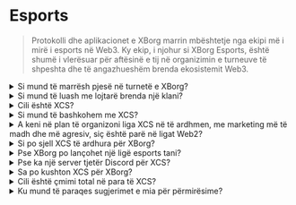 # Esports

> Protokolli dhe aplikacionet e XBorg marrin mbështetje nga ekipi më i mirë i esports në Web3. Ky ekip, i njohur si XBorg Esports, është shumë i vlerësuar për aftësinë e tij në organizimin e turneuve të shpeshta dhe të angazhueshëm brenda ekosistemit Web3.

<details>

<summary>Si mund të marrësh pjesë në turnetë e XBorg?</summary>

Çdokush mund të marrë pjesë në turnetë tona. Shumica e turneve do të organizohen në Community Gaming.

</details>

<details>

<summary>Si mund të luash me lojtarë brenda një klani?</summary>

Mund të gjeni lojtarë të klanit tonë në serverin tonë të [Discord](https://discord.com/invite/xborg). Filloni duke zgjedhur rolet përkatëse dhe pastaj shkoni në kanalet e lojërave të duhura. Gjithmonë ka lojtarë të emocionuar për të marrë pjesë në aksion. Për t'u bashkuar me klanet tona konkurruese, kërkohen senioriteti dhe aftësitë.

</details>

<details>

<summary>Cili është XCS?</summary>

Seria e Kampionatit Xtream (XCS) ishte liga e parë multi-lojë e esports në Web3 me një çmim në para prej **$100,000**. Për të mësuar më shumë rreth XCS, ju lutemi vizitoni [https://www.xborg.com/xtreme-championship-series](https://www.xborg.com/xtreme-championship-series).

</details>

<details>

<summary>Si mund të bashkohem me XCS?</summary>

Turneu XCS-tournament ka përfunduar. Por ka më shumë për të ardhur. Rrini të informuar!

</details>

<details>

<summary>A keni në plan të organizoni liga XCS në të ardhmen, me marketing më të madh dhe më agresiv, siç është parë në ligat Web2?</summary>

Në të vërtetë, ekipi ynë aktualisht po harton një ligë të dizajnuar me kujdes që do të përfshijë një gamë shumë më të gjerë, me pjesëmarrjen e shumë ekipeve dhe lojtarëve tradicionalë të esports. Data e planifikuar e lançimit për këtë nismë është caktuar për vitin 2024.

</details>

<details>

<summary>Si po sjell XCS të ardhura për XBorg?</summary>

Përmes sponsorizimit. Të ardhurat totale të fituara nga liga janë baras me **$300,000**.

</details>

<details>

<summary>Pse XBorg po lançohet një ligë esports tani?</summary>

Ky mekanizëm i rritjes është një mjet i fuqishëm për të forcuar produktin tonë dhe zgjeruar komunitetin tonë. Veçanërisht, ai gjithashtu kontribuon në rritjen e ndërgjegjësimit dhe ekspozimit të lojtarëve dhe fansave të Web3, duke theksuar përfitimet dhe mundësitë që ofron ky fushë inovative teknologjike.

</details>

<details>

<summary>Pse ka një server tjetër Discord për XCS?</summary>

Për të thjeshtuar dhe përshpejtuar përvojën në përgjithësi, kemi marrë parasysh preferencat dhe prioritetet e ndryshme të komunitetit XBorg. Duke njohur se disa anëtarë të komunitetit mund të mos dëshirojnë të marrin pjesë në XCS, dhe anasjelltas, kemi zbatuar masa për të siguruar më shumë fleksibilitet dhe autonomi.

</details>

<details>

<summary>Sa po kushton XCS për XBorg?</summary>

XCS është një ngjarje fitimprurëse falë partnerëve dhe sponsorëve tanë. Nuk mund të theksojmë saktësisht shumën e fitimit.

</details>

<details>

<summary>Cili është çmimi total në para të XCS?</summary>

Çmimi total në para është **$100,000**, i ndarë në **pesë lojëra**.

</details>

<details>

<summary>Ku mund të paraqes sugjerimet e mia për përmirësime?</summary>

Ne vlerësojmë me të vërtetë çdo reagim, dhe mund të paraqisni çdo koment dhe përmirësim direkt në serverin tonë të [Discord](https://discord.gg/xborg). Ekipi ynë dhe moderatorët janë gjithmonë në dispozicion për t'ju ndihmuar.

</details>